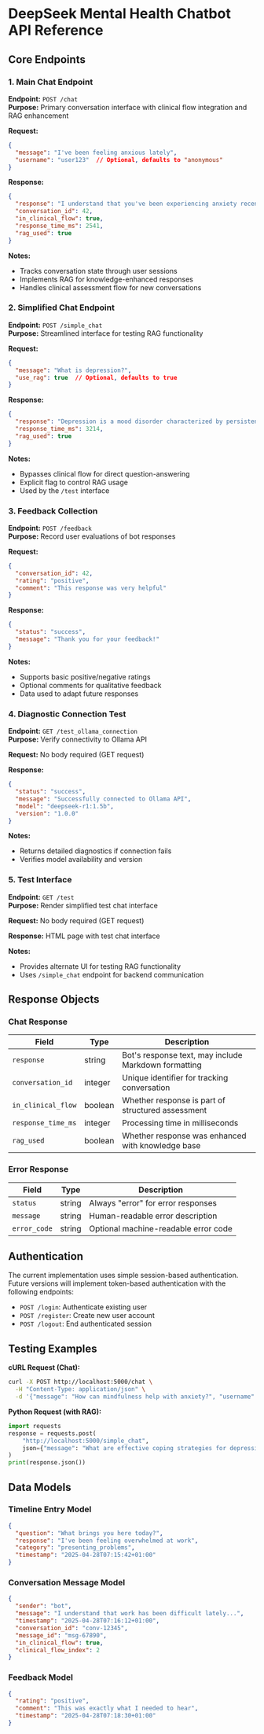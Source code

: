# DeepSeek Mental Health Chatbot API Reference

## Core Endpoints

### 1. Main Chat Endpoint

**Endpoint:** `POST /chat`  
**Purpose:** Primary conversation interface with clinical flow integration and RAG enhancement

**Request:**
```json
{
  "message": "I've been feeling anxious lately",
  "username": "user123"  // Optional, defaults to "anonymous"
}
```

**Response:**
```json
{
  "response": "I understand that you've been experiencing anxiety recently. Can you tell me more about when these feelings occur and how they affect your daily life?",
  "conversation_id": 42,
  "in_clinical_flow": true,
  "response_time_ms": 2541,
  "rag_used": true
}
```

**Notes:**
- Tracks conversation state through user sessions
- Implements RAG for knowledge-enhanced responses
- Handles clinical assessment flow for new conversations

### 2. Simplified Chat Endpoint

**Endpoint:** `POST /simple_chat`  
**Purpose:** Streamlined interface for testing RAG functionality

**Request:**
```json
{
  "message": "What is depression?",
  "use_rag": true  // Optional, defaults to true
}
```

**Response:**
```json
{
  "response": "Depression is a mood disorder characterized by persistent feelings of sadness, hopelessness, and loss of interest in activities once enjoyed. Common symptoms include...",
  "response_time_ms": 3214,
  "rag_used": true
}
```

**Notes:**
- Bypasses clinical flow for direct question-answering
- Explicit flag to control RAG usage
- Used by the `/test` interface

### 3. Feedback Collection

**Endpoint:** `POST /feedback`  
**Purpose:** Record user evaluations of bot responses

**Request:**
```json
{
  "conversation_id": 42,
  "rating": "positive",
  "comment": "This response was very helpful"
}
```

**Response:**
```json
{
  "status": "success",
  "message": "Thank you for your feedback!"
}
```

**Notes:**
- Supports basic positive/negative ratings
- Optional comments for qualitative feedback
- Data used to adapt future responses

### 4. Diagnostic Connection Test

**Endpoint:** `GET /test_ollama_connection`  
**Purpose:** Verify connectivity to Ollama API

**Request:** No body required (GET request)

**Response:**
```json
{
  "status": "success",
  "message": "Successfully connected to Ollama API",
  "model": "deepseek-r1:1.5b",
  "version": "1.0.0"
}
```

**Notes:**
- Returns detailed diagnostics if connection fails
- Verifies model availability and version

### 5. Test Interface

**Endpoint:** `GET /test`  
**Purpose:** Render simplified test chat interface

**Request:** No body required (GET request)

**Response:** HTML page with test chat interface

**Notes:**
- Provides alternate UI for testing RAG functionality
- Uses `/simple_chat` endpoint for backend communication

## Response Objects

### Chat Response

| Field | Type | Description |
|-------|------|-------------|
| `response` | string | Bot's response text, may include Markdown formatting |
| `conversation_id` | integer | Unique identifier for tracking conversation |
| `in_clinical_flow` | boolean | Whether response is part of structured assessment |
| `response_time_ms` | integer | Processing time in milliseconds |
| `rag_used` | boolean | Whether response was enhanced with knowledge base |

### Error Response

| Field | Type | Description |
|-------|------|-------------|
| `status` | string | Always "error" for error responses |
| `message` | string | Human-readable error description |
| `error_code` | string | Optional machine-readable error code |

## Authentication

The current implementation uses simple session-based authentication. Future versions will implement token-based authentication with the following endpoints:

- `POST /login`: Authenticate existing user
- `POST /register`: Create new user account
- `POST /logout`: End authenticated session

## Testing Examples

**cURL Request (Chat):**
```bash
curl -X POST http://localhost:5000/chat \
  -H "Content-Type: application/json" \
  -d '{"message": "How can mindfulness help with anxiety?", "username": "testuser"}'
```

**Python Request (with RAG):**
```python
import requests
response = requests.post(
    "http://localhost:5000/simple_chat",
    json={"message": "What are effective coping strategies for depression?", "use_rag": True}
)
print(response.json())
```

## Data Models

### Timeline Entry Model
```json
{
  "question": "What brings you here today?",
  "response": "I've been feeling overwhelmed at work",
  "category": "presenting_problems",
  "timestamp": "2025-04-28T07:15:42+01:00"
}
```

### Conversation Message Model
```json
{
  "sender": "bot",
  "message": "I understand that work has been difficult lately...",
  "timestamp": "2025-04-28T07:16:12+01:00",
  "conversation_id": "conv-12345",
  "message_id": "msg-67890",
  "in_clinical_flow": true,
  "clinical_flow_index": 2
}
```

### Feedback Model
```json
{
  "rating": "positive",
  "comment": "This was exactly what I needed to hear",
  "timestamp": "2025-04-28T07:18:30+01:00"
}
```
